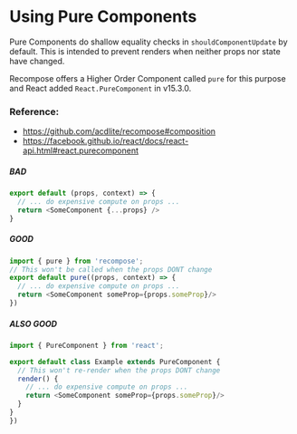 # Using Pure Components
Pure Components do shallow equality checks in `shouldComponentUpdate` by default. This is intended to prevent renders when neither props nor state have changed.

Recompose offers a Higher Order Component called `pure` for this purpose and React added `React.PureComponent` in v15.3.0.

### Reference:
- https://github.com/acdlite/recompose#composition
- https://facebook.github.io/react/docs/react-api.html#react.purecomponent

##### BAD
```javascript
export default (props, context) => {
  // ... do expensive compute on props ...
  return <SomeComponent {...props} />
}
```

##### GOOD
```javascript
import { pure } from 'recompose';
// This won't be called when the props DONT change
export default pure((props, context) => {
  // ... do expensive compute on props ...
  return <SomeComponent someProp={props.someProp}/>
})
```

##### ALSO GOOD
```javascript
import { PureComponent } from 'react';

export default class Example extends PureComponent {
  // This won't re-render when the props DONT change
  render() {
    // ... do expensive compute on props ...
    return <SomeComponent someProp={props.someProp}/>
  }
}
})
```
